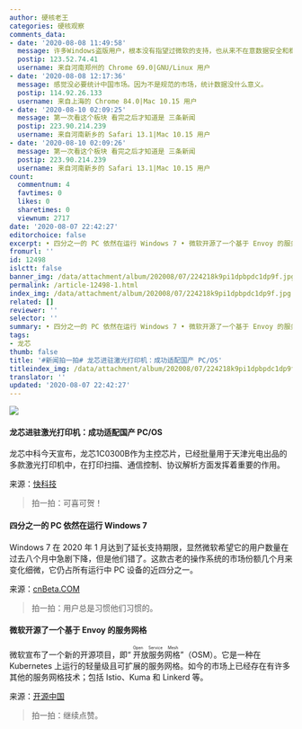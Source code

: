 ```yaml
---
author: 硬核老王
categories: 硬核观察
comments_data:
- date: '2020-08-08 11:49:58'
  message: 许多Windows盗版用户，根本没有指望过微软的支持，也从来不在意数据安全和稳定，出了问题找人重装就行了
  postip: 123.52.74.41
  username: 来自河南郑州的 Chrome 69.0|GNU/Linux 用户
- date: '2020-08-08 12:17:36'
  message: 感觉没必要统计中国市场。因为不是规范的市场，统计数据没什么意义。
  postip: 114.92.26.133
  username: 来自上海的 Chrome 84.0|Mac 10.15 用户
- date: '2020-08-10 02:09:25'
  message: 第一次看这个板块 看完之后才知道是 三条新闻
  postip: 223.90.214.239
  username: 来自河南新乡的 Safari 13.1|Mac 10.15 用户
- date: '2020-08-10 02:09:26'
  message: 第一次看这个板块 看完之后才知道是 三条新闻
  postip: 223.90.214.239
  username: 来自河南新乡的 Safari 13.1|Mac 10.15 用户
count:
  commentnum: 4
  favtimes: 0
  likes: 0
  sharetimes: 0
  viewnum: 2717
date: '2020-08-07 22:42:27'
editorchoice: false
excerpt: • 四分之一的 PC 依然在运行 Windows 7 • 微软开源了一个基于 Envoy 的服务网格
fromurl: ''
id: 12498
islctt: false
banner_img: /data/attachment/album/202008/07/224218k9pi1dpbpdc1dp9f.jpg
permalink: /article-12498-1.html
index_img: /data/attachment/album/202008/07/224218k9pi1dpbpdc1dp9f.jpg
related: []
reviewer: ''
selector: ''
summary: • 四分之一的 PC 依然在运行 Windows 7 • 微软开源了一个基于 Envoy 的服务网格
tags:
- 龙芯
thumb: false
title: '#新闻拍一拍# 龙芯进驻激光打印机：成功适配国产 PC/OS'
titleindex_img: /data/attachment/album/202008/07/224218k9pi1dpbpdc1dp9f.jpg
translator: ''
updated: '2020-08-07 22:42:27'
---
```


![](/data/attachment/album/202008/07/224218k9pi1dpbpdc1dp9f.jpg)


#### 龙芯进驻激光打印机：成功适配国产 PC/OS


龙芯中科今天宣布，龙芯1C0300B作为主控芯片，已经批量用于天津光电出品的多款激光打印机中，在打印扫描、通信控制、协议解析方面发挥着重要的作用。


来源：[快科技](https://www.cnbeta.com/articles/tech/1012565.htm)



> 
> 拍一拍：可喜可贺！
> 
> 
> 


#### 四分之一的 PC 依然在运行 Windows 7


Windows 7 在 2020 年 1 月达到了延长支持期限，显然微软希望它的用户数量在过去八个月中急剧下降，但是他们错了。这款古老的操作系统的市场份额几个月来变化细微，它仍占所有运行中 PC 设备的近四分之一。


来源：[cnBeta.COM](https://www.cnbeta.com/articles/tech/1012577.htm)



> 
> 拍一拍：用户总是习惯他们习惯的。
> 
> 
> 


#### 微软开源了一个基于 Envoy 的服务网格


微软宣布了一个新的开源项目，即“<ruby> 开放服务网格 <rt>  Open Service Mesh </rt></ruby>”（OSM）。它是一种在 Kubernetes 上运行的轻量级且可扩展的服务网格。如今的市场上已经存在有许多其他的服务网格技术；包括 Istio、Kuma 和 Linkerd 等。


来源：[开源中国](https://www.oschina.net/news/117748/microsoft-open-service-mesh)



> 
> 拍一拍：继续点赞。
> 
> 
>